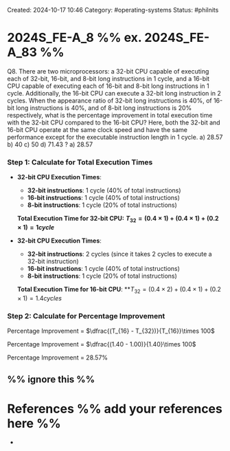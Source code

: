 Created: 2024-10-17 10:46
Category: #operating-systems 
Status: #philnits



# 2024S_FE-A_8 %% ex. 2024S_FE-A_83 %%

Q8. There are two microprocessors: a 32-bit CPU capable of executing each of 32-bit, 16-bit, and 8-bit long instructions in 1 cycle, and a 16-bit CPU capable of executing each of 16-bit and 8-bit long instructions in 1 cycle. Additionally, the 16-bit CPU can execute a 32-bit long instruction in 2 cycles. When the appearance ratio of 32-bit long instructions is 40%, of 16-bit long instructions is 40%, and of 8-bit long instructions is 20% respectively, what is the percentage improvement in total execution time with the 32-bit CPU compared to the 16-bit CPU? Here, both the 32-bit and 16-bit CPU operate at the same clock speed and have the same performance except for the executable instruction length in 1 cycle.
a) 28.57 
b) 40 
c) 50 
d) 71.43
? 
a) 28.57 
### Step 1: Calculate for Total Execution Times

- **32-bit CPU Execution Times**:
    - **32-bit instructions**: 1 cycle (40% of total instructions)
    - **16-bit instructions**: 1 cycle (40% of total instructions)
    - **8-bit instructions**: 1 cycle (20% of total instructions)
    
    **Total Execution Time for 32-bit CPU:**
	    **$T_{32}=(0.4 \times 1) + (0.4 \times 1) + (0.2 \times 1)=1 cycle$**
	    
- **32-bit CPU Execution Times**:
    - **32-bit instructions**: 2 cycles (since it takes 2 cycles to execute a 32-bit instruction)
    - **16-bit instructions**: 1 cycle (40% of total instructions)
    - **8-bit instructions**: 1 cycle (20% of total instructions)
    
    **Total Execution Time for 16-bit CPU**: 
	    **$T_{32}=(0.4 \times 2) + (0.4 \times 1) + (0.2 \times 1)=1.4 cycles$

### Step 2: Calculate for Percentage Improvement

Percentage Improvement = $\dfrac{(T_{16} - T_{32})}{T_{16}}\times 100$

Percentage Improvement = $\dfrac{(1.40 - 1.00)}{1.40}\times 100$

Percentage Improvement = 28.57%



%% ignore this %%
---









# References %% add your references here %%
- 
